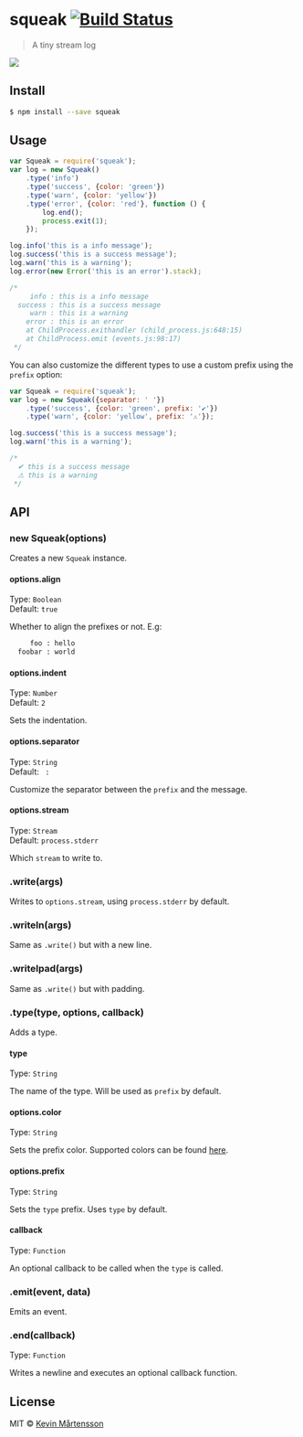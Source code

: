 # squeak [![Build Status](http://img.shields.io/travis/kevva/squeak.svg?style=flat)](https://travis-ci.org/kevva/squeak)

> A tiny stream log

![](https://cloud.githubusercontent.com/assets/709159/5165451/f0ca124e-73e4-11e4-8a49-9e278b7aff16.png)

## Install

```sh
$ npm install --save squeak
```

## Usage

```js
var Squeak = require('squeak');
var log = new Squeak()
	.type('info')
	.type('success', {color: 'green'})
	.type('warn', {color: 'yellow'})
	.type('error', {color: 'red'}, function () {
		log.end();
		process.exit(1);
	});

log.info('this is a info message');
log.success('this is a success message');
log.warn('this is a warning');
log.error(new Error('this is an error').stack);

/*
     info : this is a info message
  success : this is a success message
     warn : this is a warning
    error : this is an error
    at ChildProcess.exithandler (child_process.js:648:15)
    at ChildProcess.emit (events.js:98:17)
 */
```

You can also customize the different types to use a custom prefix using the 
`prefix` option:

```js
var Squeak = require('squeak');
var log = new Squeak({separator: ' '})
	.type('success', {color: 'green', prefix: '✔'})
	.type('warn', {color: 'yellow', prefix: '⚠'});

log.success('this is a success message');
log.warn('this is a warning');

/*
  ✔ this is a success message
  ⚠ this is a warning
 */
```

## API

### new Squeak(options)

Creates a new `Squeak` instance.

#### options.align

Type: `Boolean`  
Default: `true`

Whether to align the prefixes or not. E.g:

```sh
     foo : hello
  foobar : world
```

#### options.indent

Type: `Number`  
Default: `2`

Sets the indentation.

#### options.separator

Type: `String`  
Default: `  :  `

Customize the separator between the `prefix` and the message.

#### options.stream

Type: `Stream`  
Default: `process.stderr`

Which `stream` to write to.

### .write(args)

Writes to `options.stream`, using `process.stderr` by default.

### .writeln(args)

Same as `.write()` but with a new line.

### .writelpad(args)

Same as `.write()` but with padding.

### .type(type, options, callback)

Adds a type.

#### type

Type: `String`

The name of the type. Will be used as `prefix` by default.

#### options.color

Type: `String`

Sets the prefix color. Supported colors can be found [here](https://github.com/sindresorhus/ansi-styles#colors).

#### options.prefix

Type: `String`

Sets the `type` prefix. Uses `type` by default.

#### callback

Type: `Function`

An optional callback to be called when the `type` is called.

### .emit(event, data)

Emits an event.

### .end(callback)

Type: `Function`

Writes a newline and executes an optional callback function.

## License

MIT © [Kevin Mårtensson](https://github.com/kevva)
